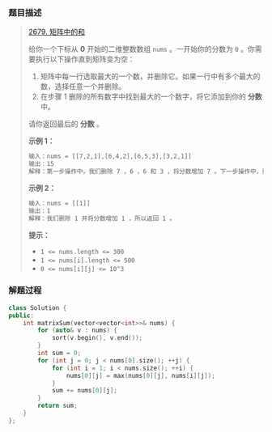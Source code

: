 ### 题目描述

> [2679. 矩阵中的和](https://leetcode.cn/problems/sum-in-a-matrix/)
>
> 给你一个下标从 **0** 开始的二维整数数组 `nums` 。一开始你的分数为 `0` 。你需要执行以下操作直到矩阵变为空：
>
> 1. 矩阵中每一行选取最大的一个数，并删除它。如果一行中有多个最大的数，选择任意一个并删除。
> 2. 在步骤 1 删除的所有数字中找到最大的一个数字，将它添加到你的 **分数** 中。
>
> 请你返回最后的 **分数** 。
>
>  
>
> **示例 1：**
>
> ```txt
> 输入：nums = [[7,2,1],[6,4,2],[6,5,3],[3,2,1]]
> 输出：15
> 解释：第一步操作中，我们删除 7 ，6 ，6 和 3 ，将分数增加 7 。下一步操作中，删除 2 ，4 ，5 和 2 ，将分数增加 5 。最后删除 1 ，2 ，3 和 1 ，将分数增加 3 。所以总得分为 7 + 5 + 3 = 15 。
> ```
>
> **示例 2：**
>
> ```txt
> 输入：nums = [[1]]
> 输出：1
> 解释：我们删除 1 并将分数增加 1 ，所以返回 1 。
> ```
>
>  
>
> **提示：**
>
> - `1 <= nums.length <= 300`
> - `1 <= nums[i].length <= 500`
> - `0 <= nums[i][j] <= 10^3`

### 解题过程

```cpp
class Solution {
public:
    int matrixSum(vector<vector<int>>& nums) {
        for (auto& v : nums) {
            sort(v.begin(), v.end());
        }
        int sum = 0;
        for (int j = 0; j < nums[0].size(); ++j) {
            for (int i = 1; i < nums.size(); ++i) {
                nums[0][j] = max(nums[0][j], nums[i][j]);
            }
            sum += nums[0][j];
        }
        return sum;
    }
};
```


